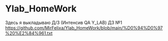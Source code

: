 # Ylab_HomeWork
Здесь я выкладываю Д/З (Интенсив QA Y_LAB)
ДЗ №1 https://github.com/MirFelixa/Ylab_HomeWork/blob/main/%D0%94%D0%97%20%E2%84%961.txt
